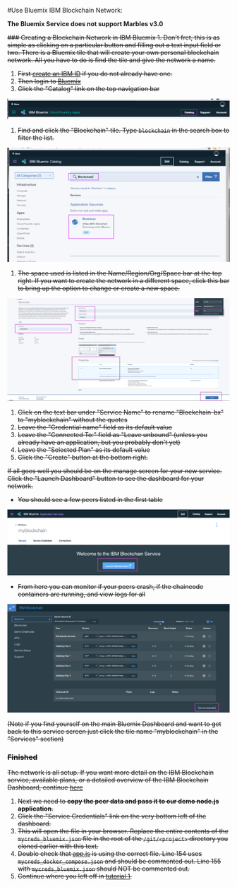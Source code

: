 #Use Bluemix IBM Blockchain Network:

**The Bluemix Service does not support Marbles v3.0**

<strike>
### Creating a Blockchain Network in IBM Bluemix
1. Don't fret, this is as simple as clicking on a particular button and filling out a text input field or two. 
  There is a Bluemix tile that will create your own personal blockchain network. All you have to do is find the tile and give the network a name. 

  1. First [create an IBM ID](https://console.ng.bluemix.net/registration/) if you do not already have one.
  1. Then login to [Bluemix](https://console.ng.bluemix.net)  
  1. Click the "Catalog" link on the top navigation bar

![](/doc_images/bluemix_ibc1.png)

  1. Find and click the "Blockchain" tile. Type `blockchain` in the search box to filter the list.

![](/doc_images/bluemix_ibc2.png)

  1. The space used is listed in the Name/Region/Org/Space bar at the top right.  If you want to create the network in a different space, click this bar to bring up the option to change or create a new space.

  ![](/doc_images/bluemix_ibc3.png)

  1. Click on the text bar under "Service Name" to rename "Blockchain-bx" to "myblockchain" without the quotes
  1. Leave the "Credential name" field as its default value
  1. Leave the "Connected To:" field as "Leave unbound" (unless you already have an application, but you probably don't yet)
  1. Leave the "Selected Plan" as its default value
  1. Click the "Create" button at the bottom right.

<a name ="get_credentials" ></a> If all goes well you should be on the manage screen for your new service. Click the "Launch Dashboard" button to see the dashboard for your network. 
- You should see a few peers listed in the first table

![](/doc_images/bluemix_ibc4.png)

- From here you can monitor if your peers crash, if the chaincode containers are running, and view logs for all

![](/doc_images/bluemix_ibc5.png)

  (Note if you find yourself on the main Bluemix Dashboard and want to get back to this service screen just click the tile name "myblockchain" in the "Services" section)

### Finished
The network is all setup. If you want more detail on the IBM Blockchain service, available plans, or a detailed overview of the IBM Blockchain Dashboard, continue [here](https://console.ng.bluemix.net/docs/services/blockchain/index.html?pos=2)

1. Next we need to **copy the peer data and pass it to our demo node.js application**.
1. Click the "Service Credentials" link on the very bottom left of the dashboard.
1. This will open the file in your browser. Replace the entire contents of the `mycreds_bluemix.json` file in the root of the `/git/<project>` directory you cloned earlier with this text.
1. Double check that [app.js](../app.js#L154) is using the correct file. Line 154 uses `mycreds_docker_compose.json` and should be commented out. Line 155 with `mycreds_bluemix.json` should NOT be commented out. 
1. Continue where you left off in [tutorial 1](./tutorial_part1.md#hostmarbles).

</strike>